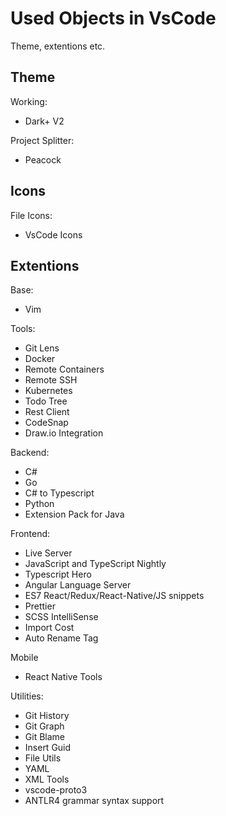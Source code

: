 # Used Objects in VsCode

Theme, extentions etc.

## Theme

Working:
- Dark+ V2

Project Splitter:
- Peacock

## Icons

File Icons:
- VsCode Icons

## Extentions

Base:
- Vim

Tools:
- Git Lens
- Docker
- Remote Containers
- Remote SSH
- Kubernetes
- Todo Tree
- Rest Client
- CodeSnap
- Draw.io Integration

Backend:
- C#
- Go
- C# to Typescript
- Python
- Extension Pack for Java

Frontend:
- Live Server
- JavaScript and TypeScript Nightly
- Typescript Hero
- Angular Language Server
- ES7 React/Redux/React-Native/JS snippets
- Prettier
- SCSS IntelliSense
- Import Cost
- Auto Rename Tag

Mobile
- React Native Tools

Utilities:
- Git History
- Git Graph
- Git Blame
- Insert Guid
- File Utils
- YAML
- XML Tools
- vscode-proto3
- ANTLR4 grammar syntax support
